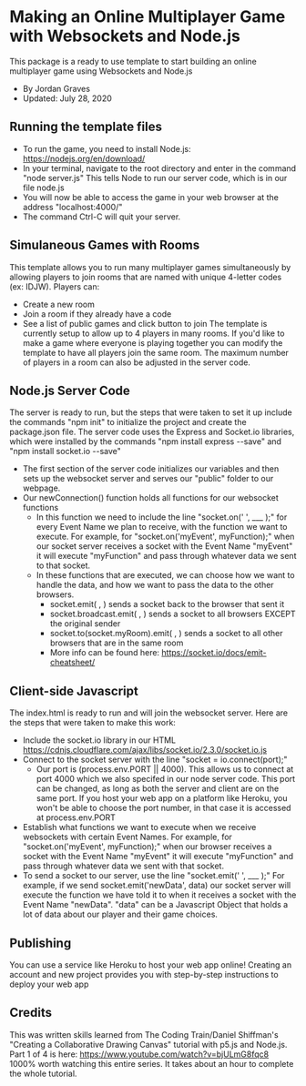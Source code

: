 # Making an Online Multiplayer Game with Websockets and Node.js
This package is a ready to use template to start building an online multiplayer game using Websockets and Node.js
* By Jordan Graves
* Updated: July 28, 2020

## Running the template files
* To run the game, you need to install Node.js: https://nodejs.org/en/download/
* In your terminal, navigate to the root directory and enter in the command "node server.js" This tells Node to run our server code, which is in our file node.js
* You will now be able to access the game in your web browser at the address "localhost:4000/"
* The command Ctrl-C will quit your server.

## Simulaneous Games with Rooms
This template allows you to run many multiplayer games simultaneously by allowing players to join rooms that are named with unique 4-letter codes (ex: IDJW). 
Players can:
* Create a new room
* Join a room if they already have a code
* See a list of public games and click button to join
The template is currently setup to allow up to 4 players in many rooms. If you'd like to make a game where everyone is playing together you can modify the template to have all players join the same room. The maximum number of players in a room can also be adjusted in the server code. 

## Node.js Server Code
The server is ready to run, but the steps that were taken to set it up include the commands "npm init" to initialize the project and create the package.json file. The server code uses the Express and Socket.io libraries, which were installed by the commands "npm install express --save" and "npm install socket.io --save"
* The first section of the server code initializes our variables and then sets up the websocket server and serves our "public" folder to our webpage. 
* Our newConnection() function holds all functions for our websocket functions
    * In this function we need to include the line "socket.on(' ', ___ );" for every Event Name we plan to receive, with the function we want to execute. For example, for "socket.on('myEvent', myFunction);" when our socket server receives a socket with the Event Name "myEvent" it will execute "myFunction" and pass through whatever data we sent to that socket.
    * In these functions that are executed, we can choose how we want to handle the data, and how we want to pass the data to the other browsers.
        * socket.emit( , ) sends a socket back to the browser that sent it
        * socket.broadcast.emit( , ) sends a socket to all browsers EXCEPT the original sender
        * socket.to(socket.myRoom).emit( , ) sends a socket to all other browsers that are in the same room
        * More info can be found here: https://socket.io/docs/emit-cheatsheet/

## Client-side Javascript
The index.html is ready to run and will join the websocket server. Here are the steps that were taken to make this work:
* Include the socket.io library in our HTML https://cdnjs.cloudflare.com/ajax/libs/socket.io/2.3.0/socket.io.js
* Connect to the socket server with the line "socket = io.connect(port);"
    * Our port is (process.env.PORT || 4000). This allows us to connect at port 4000 which we also specifed in our node server code. This port can be changed, as long as both the server and client are on the same port. If you host your web app on a platform like Heroku, you won't be able to choose the port number, in that case it is accessed at process.env.PORT
* Establish what functions we want to execute when we receive websockets with certain Event Names. For example, for "socket.on('myEvent', myFunction);" when our browser receives a socket with the Event Name "myEvent" it will execute "myFunction" and pass through whatever data we sent with that socket.
* To send a socket to our server, use the line "socket.emit(' ', ___ );" For example, if we send socket.emit('newData', data) our socket server will execute the function we have told it to when it receives a socket with the Event Name "newData". "data" can be a Javascript Object that holds a lot of data about our player and their game choices. 

## Publishing
You can use a service like Heroku to host your web app online! Creating an account and new project provides you with step-by-step instructions to deploy your web app

## Credits
This was written skills learned from The Coding Train/Daniel Shiffman's "Creating a Collaborative Drawing Canvas" tutorial with p5.js and Node.js. Part 1 of 4 is here: https://www.youtube.com/watch?v=bjULmG8fqc8 1000% worth watching this entire series. It takes about an hour to complete the whole tutorial. 
